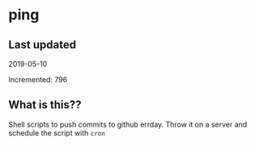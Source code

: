 # ping

## Last updated
2019-05-10

Incremented: 796

## What is this??
Shell scripts to push commits to github errday. Throw it on a server and schedule the script with `cron`

